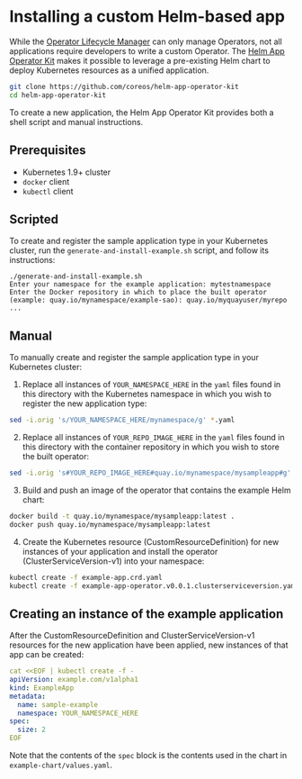 # Installing a custom Helm-based app

While the [Operator Lifecycle Manager][olm-repo] can only manage Operators, not all applications require developers to write a custom Operator.
The [Helm App Operator Kit][helm-sdk] makes it possible to leverage a pre-existing Helm chart to deploy Kubernetes resources as a unified application.

```sh
git clone https://github.com/coreos/helm-app-operator-kit
cd helm-app-operator-kit
```

To create a new application, the Helm App Operator Kit provides both a shell script and manual instructions.

## Prerequisites

- Kubernetes 1.9+ cluster
- `docker` client
- `kubectl` client

## Scripted

To create and register the sample application type in your Kubernetes cluster, run the `generate-and-install-example.sh` script, and follow its instructions:

```
./generate-and-install-example.sh
Enter your namespace for the example application: mytestnamespace
Enter the Docker repository in which to place the built operator (example: quay.io/mynamespace/example-sao): quay.io/myquayuser/myrepo
...
```

## Manual

To manually create and register the sample application type in your Kubernetes cluster:

1) Replace all instances of `YOUR_NAMESPACE_HERE` in the `yaml` files found in this directory with the Kubernetes namespace in which you wish to register the new application type:

```sh
sed -i.orig 's/YOUR_NAMESPACE_HERE/mynamespace/g' *.yaml
```

2) Replace all instances of `YOUR_REPO_IMAGE_HERE` in the `yaml` files found in this directory with the container repository in which you wish to store the built operator:

```sh
sed -i.orig 's#YOUR_REPO_IMAGE_HERE#quay.io/mynamespace/mysampleapp#g' *.yaml
```

3) Build and push an image of the operator that contains the example Helm chart:

```sh
docker build -t quay.io/mynamespace/mysampleapp:latest .
docker push quay.io/mynamespace/mysampleapp:latest
```

4) Create the Kubernetes resource (CustomResourceDefinition) for new instances of your application and install the operator (ClusterServiceVersion-v1) into your namespace:

```sh
kubectl create -f example-app.crd.yaml
kubectl create -f example-app-operator.v0.0.1.clusterserviceversion.yaml
```

## Creating an instance of the example application

After the CustomResourceDefinition and ClusterServiceVersion-v1 resources for the new application have been applied, new instances of that app can be created:

```yaml
cat <<EOF | kubectl create -f -
apiVersion: example.com/v1alpha1
kind: ExampleApp
metadata:
  name: sample-example
  namespace: YOUR_NAMESPACE_HERE
spec:
  size: 2
EOF
```

Note that the contents of the `spec` block is the contents used in the chart in `example-chart/values.yaml`.


[helm-sdk]: https://github.com/coreos/helm-app-operator-kit
[olm-repo]: https://github.com/operator-framework/operator-lifecycle-manager
